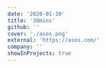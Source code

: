 ```yaml
---
date: '2020-01-10'
title: '30mins'
github: ''
cover: './asos.png'
external: 'https://asos.com/'
company: ''
showInProjects: true
---
```


